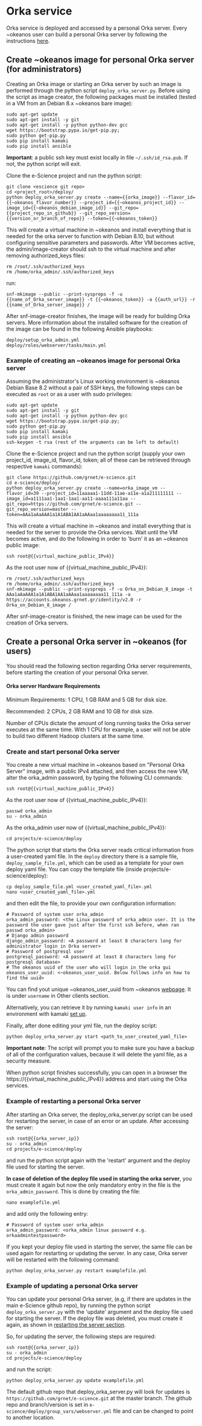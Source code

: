 # Orka service

Orka service is deployed and accessed by a personal Orka server. Every ~okeanos user can build a personal Orka server by following the instructions [here](#create-a-personal-orka-server-in-okeanos-for-users).


## Create ~okeanos image for personal Orka server (for administrators)

Creating an Orka image or starting an Orka server by such an image is performed through the python script `deploy_orka_server.py`. Before using the script as image creator, the following packages must be installed
(tested in a VM from an Debian 8.x ~okeanos bare image):

    sudo apt-get update
    sudo apt-get install -y git
    sudo apt-get install -y python python-dev gcc 
    wget https://bootstrap.pypa.io/get-pip.py;
    sudo python get-pip.py
    sudo pip install kamaki
    sudo pip install ansible

**Important**: a public ssh key must exist locally in file `~/.ssh/id_rsa.pub`. If not, the python script will exit.

Clone the e-Science project and run the python script:

    git clone <escience git repo>
    cd <project_root>/deploy/
    python deploy_orka_server.py create --name={{orka_image}} --flavor_id={{~okeanos_flavor_number}} --project_id={{~okeanos_project_id}} --image_id={{~okeanos_debian_image_id}} --git_repo={{project_repo_in_github}} --git_repo_version={{version_or_branch_of_repo}} --token={{~okeanos_token}}

This will create a virtual machine in ~okeanos and install everything that is needed for the orka server to function with Debian 8.10, but without configuring sensitive parameters and passwords.
After VM becomes active, the admin/image-creator should ssh to the virtual machine and after removing authorized_keys files:

    rm /root/.ssh/authorized_keys
    rm /home/orka_admin/.ssh/authorized_keys

run:

    snf-mkimage --public --print-syspreps -f -u {{name_of_Orka_server_image}} -t {{~okeanos_token}} -a {{auth_url}} -r {{name_of_Orka_server_image}} /

After snf-image-creator finishes, the image will be ready for building Orka servers.
More information about the installed software for the creation of the image can be found in the following Ansible playbooks:

    deploy/setup_orka_admin.yml
    deploy/roles/webserver/tasks/main.yml

### Example of creating an ~okeanos image for personal Orka server

Assuming the administrator's Linux working environment is ~okeanos Debian Base 8.2 without a pair of SSH keys, the following steps can be executed as `root` or as a user with sudo privileges:

    sudo apt-get update
    sudo apt-get install -y git
    sudo apt-get install -y python python-dev gcc 
    wget https://bootstrap.pypa.io/get-pip.py;
    sudo python get-pip.py
    sudo pip install kamaki
    sudo pip install ansible
    ssh-keygen -t rsa (rest of the arguments can be left to default)

Clone the e-Science project and run the python script (supply your own project_id, image_id, flavor_id, token; all of these can be retrieved through respective `kamaki` commands):

    git clone https://github.com/grnet/e-science.git
    cd e-science/deploy/
    python deploy_orka_server.py create --name=orka_image_vm --flavor_id=39 --project_id=11aaaaa1-11dd-11ae-a11e-a1a211111111 --image_id=a1111aa1-1aa1-1aa1-aa11-aaaa111a11aa --git_repo=https://github.com/grnet/e-science.git --git_repo_version=master --token=AAa1aAaAAA1a1A1ABA1AA1aAAaa1aaaaaaaa11_111a

This will create a virtual machine in ~okeanos and install everything that is needed for the server to provide the Orka services. Wait until the VM becomes active, and do the following in order to 'burn' it as an ~okeanos public image:

    ssh root@{{virtual_machine_public_IPv4}}

As the root user now of {{virtual_machine_public_IPv4}}:

    rm /root/.ssh/authorized_keys
    rm /home/orka_admin/.ssh/authorized_keys
    snf-mkimage --public --print-syspreps -f -u Orka_on_Debian_8_image -t AAa1aAaAAA1a1A1ABA1AA1aAAaa1aaaaaaaa11_111a -a https://accounts.okeanos.grnet.gr/identity/v2.0 -r Orka_on_Debian_8_image /

After snf-image-creator is finished, the new image can be used for the creation of Orka servers.


## Create a personal Orka server in ~okeanos (for users)

You should read the following section regarding Orka server requirements, before starting the creation of your personal Orka server.

#### Orka server Hardware Requirements

Minimum Requirements: 1 CPU, 1 GB RAM and 5 GB for disk size.

Recommended: 2 CPUs, 2 GB RAM and 10 GB for disk size.

Number of CPUs dictate the amount of long running tasks the Orka server executes at the same time. With 1 CPU for example, a user will not be able to build two different Hadoop clusters at the same time. 

### Create and start personal Orka server

You create a  new virtual machine in ~okeanos based on "Personal Orka Server" image, with a public IPv4 attached, and then access the new VM, alter the orka_admin password, by typing the following CLI commands:

    ssh root@{{virtual_machine_public_IPv4}}

As the root user now of {{virtual_machine_public_IPv4}}:

    passwd orka_admin
    su - orka_admin

As the orka_admin  user now of {{virtual_machine_public_IPv4}}:

    cd projects/e-science/deploy

The python script that starts the Orka server reads critical information from a user-created yaml file.
In the `deploy` directory there is a sample file, `deploy_sample_file.yml`, which can be used as a template for your own deploy yaml file.
You can copy the template file (inside projects/e-science/deploy):

    cp deploy_sample_file.yml <user_created_yaml_file>.yml
    nano <user_created_yaml_file>.yml

and then edit the file, to provide your own configuration information:

    # Password of system user orka_admin
    orka_admin_password: <the Linux password of orka_admin user. It is the password the user gave just after the first ssh before, when ran passwd orka_admin>
    # Django admin password
    django_admin_password: <A password at least 8 characters long for administrator login in Orka server>
    # Password of postgresql user
    postgresql_password: <A password at least 8 characters long for postgresql database>
    # The okeanos uuid of the user who will login in the orka gui
    okeanos_user_uuid: <~okeanos_user_uuid. Below follows info on how to find the uuid> 

You can find yout unique ~okeanos_user_uuid from ~okeanos [webpage](https://accounts.okeanos.grnet.gr/ui/api_access). It is under `username` in Other clients section.

Alternatively, you can retrieve it by running `kamaki user info` in an environment with kamaki [set up](https://www.synnefo.org/docs/kamaki/latest/installation.html).

Finally, after done editing your yml file, run the deploy script:

    python deploy_orka_server.py start <path_to_user_created_yaml_file>

**Important note**: The script will prompt you to make sure you have a backup of all of the configuration values, because it will delete the yaml file, as a security measure.

When python script finishes successfully, you can open in a browser the https://{{virtual_machine_public_IPv4}} address and start using the Orka services.


### Example of restarting a personal Orka server

After starting an Orka server, the deploy_orka_server.py script can be used for restarting the server, in case of an error or an update. After accessing the server:

    ssh root@{{orka_server_ip}}
    su - orka_admin
    cd projects/e-science/deploy
    
and run the python script again with the 'restart' argument and the deploy file used for starting the server.

**In case of deletion of the deploy file used in starting the orka server**, you must create it again but now the only mandatory entry in the file
is the `orka_admin_password`. This is done by creating the file:

    nano examplefile.yml

and add only the following entry:

    # Password of system user orka_admin
    orka_admin_password: <orka_admin linux password e.g. orkaadmintestpassword>


If you kept your deploy file used in starting the server, the same file can be used again for restarting or updating the server.
In any case, Orka server will be restarted with the following command:

    python deploy_orka_server.py restart examplefile.yml


### Example of updating a personal Orka server

You can update your personal Orka server, (e.g, if there are updates in the main e-Science github repo), by running the python script
`deploy_orka_server.py` with the 'update' argument and the deploy file used for starting the server. If the deploy file was deleted,
you must create it again, as shown in [restarting the server section](#example-of-restarting-a-personal-orka-server).

So, for updating the server, the following steps are required:

    ssh root@{{orka_server_ip}}
    su - orka_admin
    cd projects/e-science/deploy
    
and run the script:

    python deploy_orka_server.py update examplefile.yml
  
The default github repo that deploy_orka_server.py will look for updates is `https://github.com/grnet/e-science.git` at the master branch.
The github repo and branch/version is set in `e-science/deploy/group_vars/webserver.yml` file and can be changed to point to another location.
